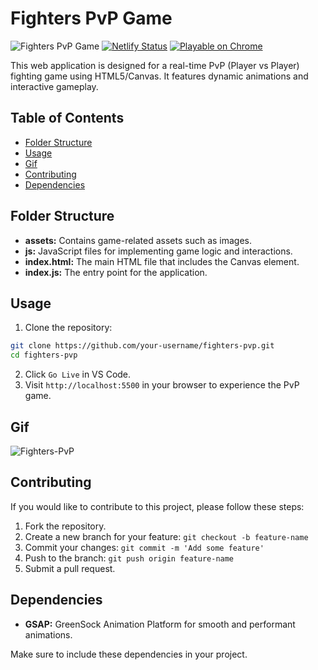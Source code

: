 # Fighters PvP Game

![Fighters PvP Game](https://img.shields.io/badge/Game-Fighters_PvP-brightgreen)
[![Netlify Status](https://api.netlify.com/api/v1/badges/baa30945-7676-4548-b47a-9e0e140c8c6f/deploy-status)](https://app.netlify.com/sites/fighters-pvp/deploys)
[![Playable on Chrome](https://img.shields.io/badge/Playable%20on-Chrome-informational?logo=google-chrome)](https://fighters-pvp.netlify.app/)

This web application is designed for a real-time PvP (Player vs Player) fighting game using HTML5/Canvas. It features dynamic animations and interactive gameplay.

## Table of Contents

-  [Folder Structure](#folder-structure)
-  [Usage](#usage)
-  [Gif](#gif)
-  [Contributing](#contributing)
-  [Dependencies](#dependencies)

## Folder Structure

-  **assets:** Contains game-related assets such as images.
-  **js:** JavaScript files for implementing game logic and interactions.
-  **index.html:** The main HTML file that includes the Canvas element.
-  **index.js:** The entry point for the application.

## Usage

1. Clone the repository:

```bash
git clone https://github.com/your-username/fighters-pvp.git
cd fighters-pvp
```

2. Click `Go Live` in VS Code.
3. Visit `http://localhost:5500` in your browser to experience the PvP game.

## Gif

![Fighters-PvP](./assets/Fighters-PvP.gif)

## Contributing

If you would like to contribute to this project, please follow these steps:

1. Fork the repository.
2. Create a new branch for your feature: `git checkout -b feature-name`
3. Commit your changes: `git commit -m 'Add some feature'`
4. Push to the branch: `git push origin feature-name`
5. Submit a pull request.

## Dependencies

-  **GSAP:** GreenSock Animation Platform for smooth and performant animations.

Make sure to include these dependencies in your project.
